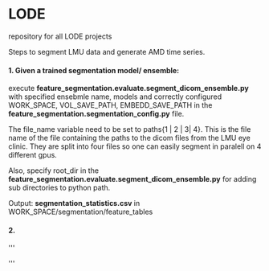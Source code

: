 # LODE
repository for all LODE projects

Steps to segment LMU data and generate AMD time series. 

#### 1. Given a trained segmentation model/ ensemble:

execute **feature_segmentation.evaluate.segment_dicom_ensemble.py** with specified ensebmle name, models and correctly configured WORK_SPACE, VOL_SAVE_PATH, EMBEDD_SAVE_PATH in the **feature_segmentation.segmentation_config.py** file.

The file_name variable need to be set to paths{1 | 2 | 3| 4}. This is the file name of the file containing the paths to the dicom files from the LMU eye clinic. They are split into four files so one can easily segment in paralell on 4 different gpus. 

Also, specify root_dir in the **feature_segmentation.evaluate.segment_dicom_ensemble.py** for adding sub directories to python path.

Output: **segmentation_statistics.csv** in WORK_SPACE/segmentation/feature_tables
#### 2. 
'''


'''
